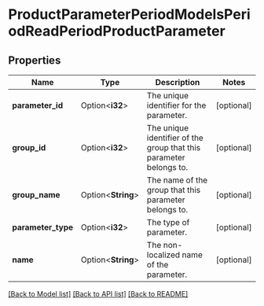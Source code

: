 # ProductParameterPeriodModelsPeriodReadPeriodProductParameter

## Properties

Name | Type | Description | Notes
------------ | ------------- | ------------- | -------------
**parameter_id** | Option<**i32**> | The unique identifier for the parameter. | [optional]
**group_id** | Option<**i32**> | The unique identifier of the group that this parameter belongs to. | [optional]
**group_name** | Option<**String**> | The name of the group that this parameter belongs to. | [optional]
**parameter_type** | Option<**i32**> | The type of parameter. | [optional]
**name** | Option<**String**> | The non-localized name of the parameter. | [optional]

[[Back to Model list]](../README.md#documentation-for-models) [[Back to API list]](../README.md#documentation-for-api-endpoints) [[Back to README]](../README.md)


